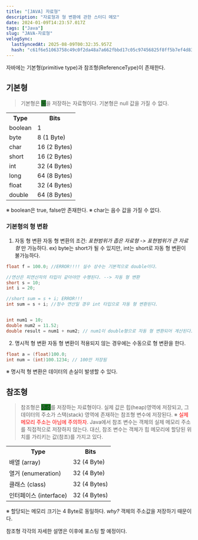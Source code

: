 ```yaml
---
title: "[JAVA] 자료형"
description: "자료형과 형 변환에 관한 스터디 메모"
date: 2024-01-09T14:23:57.017Z
tags: ["Java"]
slug: "JAVA-자료형"
velogSync:
  lastSyncedAt: 2025-08-09T00:32:35.957Z
  hash: "c61f6e51063758c49c0f2da48a7a662fbbd17c05c97456825f8ff5b7ef4d835e"
---
```


자바에는 기본형(primitive type)과 참조형(ReferenceType)이 존재한다.

## 기본형
> 기본형은 <span style = "background-color: #00660E">값</span>을 저장하는 자료형이다. 
기본형은 null 값을 가질 수 없다.


<table>
  <tr><th>Type</th><th>Bits</th></tr>
  <tr><td>boolean</td><td>1</td></tr>
  <tr><td>byte</td><td>8 (1 Byte)</td></tr>
  <tr><td>char</td><td>16 (2 Bytes)</td></tr>
  <tr><td>short</td><td>16 (2 Bytes)</td></tr>
  <tr><td>int</td><td>32 (4 Bytes)</td></tr>
  <tr><td>long</td><td>64 (8 Bytes)</td></tr>
  <tr><td>float</td><td>32 (4 Bytes)</td></tr>
  <tr><td>double</td><td>64 (8 Bytes)</td></tr>
</table>

※ boolean은 true, false만 존재한다.
※ char는 음수 값을 가질 수 없다.

### 기본형의 형 변환
1. 자동 형 변환
자동 형 변환의 조건: _표현범위가 좁은 자료형 -> 표현범위가 큰 자료형_ 만 가능하다.
ex) byte는 short가 될 수 있지만, int는 short로 자동 형 변환이 불가능하다.
```java
float f = 100.0; //ERROR!!!! 실수 상수는 기본적으로 double이다.
```
```java
//연산은 피연산자의 타입이 같아야만 수행된다. --> 자동 형 변환
short s = 10;
int i = 20;

//short sum = s + i; ERROR!!!
int sum = s + i; //정수 연산일 경우 int 타입으로 자동 형 변환된다.


int num1 = 10;
double num2 = 11.52;
double result = num1 + num2; // num1이 double형으로 자동 형 변환되어 계산된다.
```

2. 명시적 형 변환
자동 형 변환이 적용되지 않는 경우에는 수동으로 형 변환을 한다.
```java
float a = (float)100.0;
int num = (int)100.1234; // 100만 저장됨
```

※ 명시적 형 변환은 데이터의 손실이 발생할 수 있다.
## 참조형
> 참조형은 <span style = "background-color: #00660E">주소</span>를 저장하는 자료형이다.
실제 값은 힙(heap)영역에 저장되고, 그 데이터의 주소가 스택(stack) 영역에 존재하는 참조형 변수에 저장된다.
※ <span style = "color: red">실제 메모리 주소는 아님에 주의하자</span>. Java에서 참조 변수는 객체의 실제 메모리 주소를 직접적으로 저장하지 않는다. 대신, 참조 변수는 객체가 힙 메모리에 할당된 위치를 가리키는 값(참조)를 가지고 있다.

<table>
  <tr><th>Type</th><th>Bits</th></tr>
  <tr><td>배열 (array)</td><td>32 (4 Byte)</td></tr>
  <tr><td>열거 (enumeration)</td><td>32 (4 Byte)</td></tr>
  <tr><td>클래스 (class)</td><td>32 (4 Bytes)</td></tr>
  <tr><td>인터페이스 (interface)</td><td>32 (4 Bytes)</td></tr>
</table>

※ 할당되는 메모리 크기는 4 Byte로 동일하다.
_why?_ 객체의 주소값을 저장하기 때문이다. 

참조형 각각의 자세한 설명은 이후에 포스팅 할 예정이다.